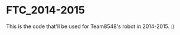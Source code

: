 FTC_2014-2015
=============

This is the code that'll be used for Team8548's robot in 2014-2015. :)
